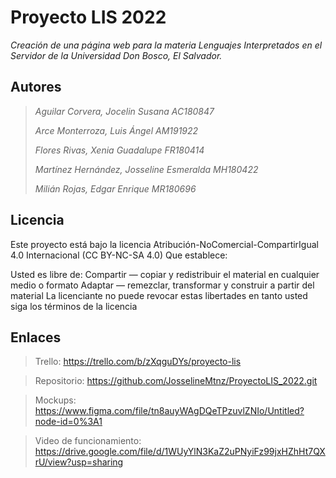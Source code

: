 # Proyecto LIS 2022
*Creación de una página web para la materia Lenguajes Interpretados en el Servidor de la Universidad Don Bosco, El Salvador.* 

## Autores
> *Aguilar Corvera, Jocelin Susana 				AC180847*
> 
> *Arce Monterroza, Luis Ángel 				AM191922*
> 
> *Flores Rivas, Xenia Guadalupe 				FR180414*
> 
> *Martínez Hernández, Josseline Esmeralda 		MH180422*
> 
> *Milián Rojas, Edgar Enrique 				MR180696*

## Licencia
Este proyecto está bajo la licencia Atribución-NoComercial-CompartirIgual 4.0 Internacional (CC BY-NC-SA 4.0) Que establece:

Usted es libre de: Compartir — copiar y redistribuir el material en cualquier medio o formato Adaptar — remezclar, transformar y construir a partir del material La licenciante no puede revocar estas libertades en tanto usted siga los términos de la licencia

## Enlaces

>Trello: https://trello.com/b/zXqguDYs/proyecto-lis

>Repositorio: https://github.com/JosselineMtnz/ProyectoLIS_2022.git

>Mockups: https://www.figma.com/file/tn8auyWAgDQeTPzuvlZNIo/Untitled?node-id=0%3A1

>Video de funcionamiento: https://drive.google.com/file/d/1WUyYlN3KaZ2uPNyiFz99jxHZhHt7QXrU/view?usp=sharing
